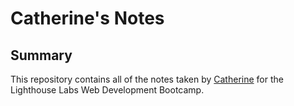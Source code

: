 # Catherine's Notes 

## Summary

This repository contains all of the notes taken by [Catherine](https://lighthouselabs.ca) for the Lighthouse Labs Web Development Bootcamp. 